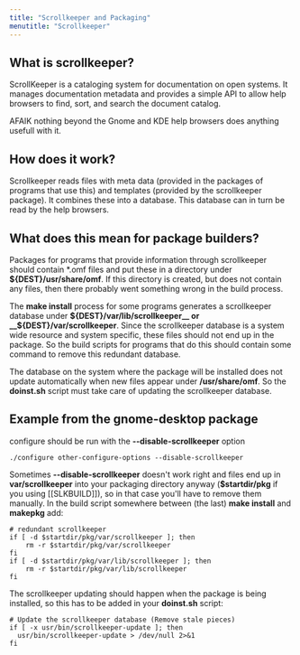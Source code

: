 ```yaml
---
title: "Scrollkeeper and Packaging"
menutitle: "Scrollkeeper"
---
```


## What is scrollkeeper? 

ScrollKeeper is a cataloging system for documentation on open systems. It
manages documentation metadata and provides a simple API to allow help browsers
to find, sort, and search the document catalog.

AFAIK nothing beyond the Gnome and KDE help browsers does anything usefull with it.

## How does it work? 

Scrollkeeper reads files with meta data (provided in the packages of programs
that use this) and templates (provided by the scrollkeeper package). It
combines these into a database. This database can in turn be read by the help
browsers.

## What does this mean for package builders? 


Packages for programs that provide information through scrollkeeper should
contain *.omf files and put these in a directory under
__${DEST}/usr/share/omf__. If this directory is created, but does not contain
any files, then there probably went something wrong in the build process.

The __make install__ process for some programs generates a scrollkeeper
database under __${DEST}/var/lib/scrollkeeper__ or
__${DEST}/var/scrollkeeper__. Since the scrollkeeper database is a system wide
resource and system specific, these files should not end up in the package. So
the build scripts for programs that do this should contain some command to
remove this redundant database.

The database on the system where the package will be installed does not update
automatically when new files appear under __/usr/share/omf__. So the
__doinst.sh__ script must take care of updating the scrollkeeper database.

## Example from the gnome-desktop package 


configure should be run with the __--disable-scrollkeeper__ option

```
./configure other-configure-options --disable-scrollkeeper
```

Sometimes __--disable-scrollkeeper__ doesn't work right and files end up in
__var/scrollkeeper__ into your packaging directory anyway (__$startdir/pkg__ if
you using [[SLKBUILD]]), so in that case you'll have to remove them manually.
In the build script somewhere between (the last) __make install__ and
__makepkg__ add:


```
# redundant scrollkeeper
if [ -d $startdir/pkg/var/scrollkeeper ]; then
	rm -r $startdir/pkg/var/scrollkeeper
fi
if [ -d $startdir/pkg/var/lib/scrollkeeper ]; then
	rm -r $startdir/pkg/var/lib/scrollkeeper
fi
```

The scrollkeeper updating should happen when the package is being installed, so this has to be added in your __doinst.sh__ script:

```
# Update the scrollkeeper database (Remove stale pieces)
if [ -x usr/bin/scrollkeeper-update ]; then
  usr/bin/scrollkeeper-update > /dev/null 2>&1
fi
```

